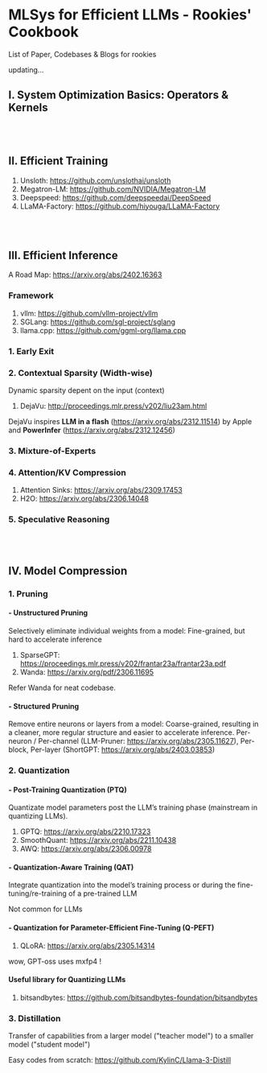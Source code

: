 # MLSys for Efficient LLMs - Rookies' Cookbook
List of Paper, Codebases & Blogs for rookies

updating...



## I. System Optimization Basics: Operators & Kernels

<br><br>

## II. Efficient Training
1. Unsloth: https://github.com/unslothai/unsloth
2. Megatron-LM: https://github.com/NVIDIA/Megatron-LM
3. Deepspeed: https://github.com/deepspeedai/DeepSpeed
4. LLaMA-Factory: https://github.com/hiyouga/LLaMA-Factory

<br><br>

## III. Efficient Inference
A Road Map: https://arxiv.org/abs/2402.16363

### Framework
1. vllm: https://github.com/vllm-project/vllm
2. SGLang: https://github.com/sgl-project/sglang
3. llama.cpp: https://github.com/ggml-org/llama.cpp

### 1. Early Exit

### 2. Contextual Sparsity (Width-wise)
Dynamic sparsity depent on the input (context)

1. DejaVu: http://proceedings.mlr.press/v202/liu23am.html

DejaVu inspires **LLM in a flash** (https://arxiv.org/abs/2312.11514) by Apple and **PowerInfer** (https://arxiv.org/abs/2312.12456)

### 3. Mixture-of-Experts

### 4. Attention/KV Compression
1. Attention Sinks: https://arxiv.org/abs/2309.17453
2. H2O: https://arxiv.org/abs/2306.14048

### 5. Speculative Reasoning

<br><br>

## IV. Model Compression

### 1. Pruning
#### - Unstructured Pruning
Selectively eliminate individual weights from a model: Fine-grained, but hard to accelerate inference

1. SparseGPT: https://proceedings.mlr.press/v202/frantar23a/frantar23a.pdf
2. Wanda: https://arxiv.org/pdf/2306.11695

Refer Wanda for neat codebase.

#### - Structured Pruning
Remove entire neurons or layers from a model: Coarse-grained, resulting in a cleaner, more regular structure and easier to accelerate inference.
Per-neuron / Per-channel (LLM-Pruner: https://arxiv.org/abs/2305.11627), Per-block, Per-layer (ShortGPT: https://arxiv.org/abs/2403.03853)

### 2. Quantization
#### - Post-Training Quantization (PTQ)
Quantizate model parameters post the LLM’s training phase (mainstream in quantizing LLMs).
 
1. GPTQ: https://arxiv.org/abs/2210.17323
2. SmoothQuant: https://arxiv.org/abs/2211.10438
3. AWQ: https://arxiv.org/abs/2306.00978
   
#### - Quantization-Aware Training (QAT)
Integrate quantization into the model’s training process or during the fine-tuning/re-training of a pre-trained LLM
 
Not common for LLMs

#### - Quantization for Parameter-Efficient Fine-Tuning (Q-PEFT)
1. QLoRA: https://arxiv.org/abs/2305.14314
   
wow, GPT-oss uses mxfp4 !

#### Useful library for Quantizing LLMs
1. bitsandbytes:  https://github.com/bitsandbytes-foundation/bitsandbytes

### 3. Distillation
Transfer of capabilities from a larger model ("teacher model") to a smaller model ("student model")

Easy codes from scratch: https://github.com/KylinC/Llama-3-Distill

<br> 



